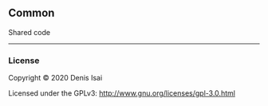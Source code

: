 ## Common
Shared code

---
### License
Copyright © 2020 Denis Isai

Licensed under the GPLv3: http://www.gnu.org/licenses/gpl-3.0.html
